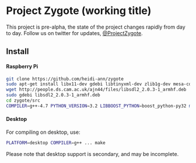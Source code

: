 Project Zygote (working title)
==============================

This project is pre-alpha, the state of the project changes rapidly from day to day. Follow us on twitter for updates, [@ProjectZygote](twitter.com/ProjectZygote).

## Install 

#### Raspberry Pi

```bash
git clone https://github.com/heidi-ann/zygote
sudo apt-get install libx11-dev gdebi libtinyxml-dev zlib1g-dev mesa-common-dev mesa-utils mesa-utils-extra build-essential
wget http://people.ds.cam.ac.uk/ajn44/files/libsdl2_2.0.3-1_armhf.deb
sudo gdebi libsdl2_2.0.3-1_armhf.deb 
cd zygote/src
COMPILER=g++-4.7 PYTHON_VERSION=3.2 LIBBOOST_PYTHON=boost_python-py32 make
```

#### Desktop

For compiling on desktop, use:
```bash
PLATFORM=desktop COMPILER=g++ ... make
```

Please note that desktop support is secondary, and may be incomplete.
